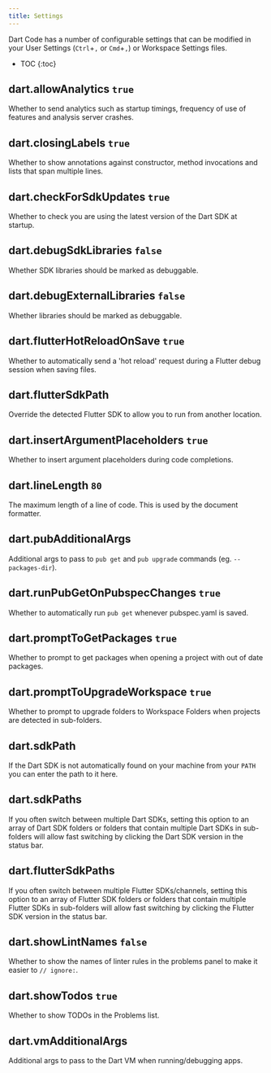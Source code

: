 ```yaml
---
title: Settings
---
```


Dart Code has a number of configurable settings that can be modified in your User Settings (`Ctrl`+`,` or `Cmd`+`,`) or Workspace Settings files.

* TOC
{:toc}

<!-- TODO: Split into Window/Resource scope -->
<!-- TODO: Add log settings -->
<!-- TODO: Add a validation script that compares master package.json to this list -->

## dart.allowAnalytics `true`

Whether to send analytics such as startup timings, frequency of use of features and analysis server crashes.

## dart.closingLabels `true`

Whether to show annotations against constructor, method invocations and lists that span multiple lines.

## dart.checkForSdkUpdates `true`

Whether to check you are using the latest version of the Dart SDK at startup.

## dart.debugSdkLibraries `false`

Whether SDK libraries should be marked as debuggable.

## dart.debugExternalLibraries `false`

Whether libraries should be marked as debuggable.

## dart.flutterHotReloadOnSave `true`

Whether to automatically send a 'hot reload' request during a Flutter debug session when saving files.

## dart.flutterSdkPath

Override the detected Flutter SDK to allow you to run from another location.

## dart.insertArgumentPlaceholders `true`

Whether to insert argument placeholders during code completions.

## dart.lineLength `80`

The maximum length of a line of code. This is used by the document formatter.

## dart.pubAdditionalArgs

Additional args to pass to `pub get` and `pub upgrade` commands (eg. `--packages-dir`).

## dart.runPubGetOnPubspecChanges `true`

Whether to automatically run `pub get` whenever pubspec.yaml is saved.

## dart.promptToGetPackages `true`

Whether to prompt to get packages when opening a project with out of date packages.

## dart.promptToUpgradeWorkspace `true`

Whether to prompt to upgrade folders to Workspace Folders when projects are detected in sub-folders.

## dart.sdkPath

If the Dart SDK is not automatically found on your machine from your `PATH` you can enter the path to it here.

## dart.sdkPaths

If you often switch between multiple Dart SDKs, setting this option to an array of Dart SDK folders or folders that contain multiple Dart SDKs in sub-folders will allow fast switching by clicking the Dart SDK version in the status bar.

## dart.flutterSdkPaths

If you often switch between multiple Flutter SDKs/channels, setting this option to an array of Flutter SDK folders or folders that contain multiple Flutter SDKs in sub-folders will allow fast switching by clicking the Flutter SDK version in the status bar.

## dart.showLintNames `false`

Whether to show the names of linter rules in the problems panel to make it easier to `// ignore:`.

## dart.showTodos `true`

Whether to show TODOs in the Problems list.

## dart.vmAdditionalArgs

Additional args to pass to the Dart VM when running/debugging apps.
